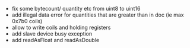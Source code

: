 * fix some bytecount/ quantity etc from uint8 to uint16
* add illegal data error for quantities that are greater than in doc (ie max 0x7b0 coils)
* allow to write coils and holding registers
* add slave device busy exception
* add readAsFloat and readAsDouble
